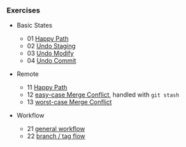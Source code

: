 
### Exercises

* Basic States
    * 01 [Happy Path](./egg_01_basic_states.md)
    * 02 [Undo Staging](./egg_02_basic_states.md)
    * 03 [Undo Modify](./egg_03_basic_states.md)
    * 04 [Undo Commit](./egg_04_basic_states.md)

* Remote
    * 11 [Happy Path](./egg_11_remote.md)
    * 12 [easy-case Merge Conflict](./egg_12_remote.md), handled with `git stash`
    * 13 [worst-case Merge Conflict](./egg_13_remote.md)

* Workflow
    * 21 [general workflow](./egg_21_workflow.md)
    * 22 [branch / tag flow](./egg_22_workflow.md)
